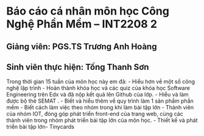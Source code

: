 ﻿# Báo cáo cá nhân môn học Công Nghệ Phần Mềm – INT2208 2
## Giảng viên: PGS.TS Trương Anh Hoàng
## Sinh viên thực hiện: Tống Thanh Sơn
Trong thời gian 15 tuần của môn học này em đã:
	- Hiểu hơn về một số công nghệ lập trình
	- Hoàn thành khóa học và các quiz của khóa học Software Engineering trên Edx và đã nộp kết quả lên Github của lớp.
	- Hiểu và làm được bộ thẻ SEMAT .
	- Biết và hiểu thêm về quy trình làm 1 sản phẩm phần mềm
	- Biết cách làm việc theo nhóm trong khi làm bài tập lớn
	- Thành viên của nhóm IOT, đóng góp phát triển front-end của trang web, cùng các thành viên trong nhóm phát triển bài tập lớn của môn học.
	- Thiết kế và phát triển bài tập lớn- Tinycards 